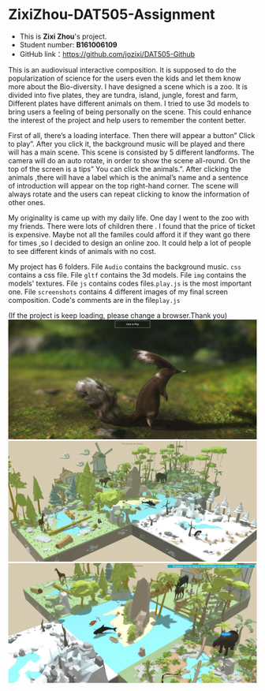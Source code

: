 # ZixiZhou-DAT505-Assignment
* This is **Zixi Zhou**'s project.
* Student number: **B161006109**
* GitHub link：https://github.com/jozixi/DAT505-Github

This is an audiovisual interactive composition. It is supposed to do the popularization of science for the users even the kids and let them know more about the Bio-diversity. I have designed a scene which is a zoo. It is divided into five plates, they are tundra, island, jungle, forest and farm, Different plates have different animals on them. I tried to use 3d models to bring users a feeling of being personally on the scene. This could enhance  the interest of the project and help users to remember the content better.

First of all, there’s a loading interface. Then there will appear a button” Click to play”. After you click it, the background music will be played and there will has a main scene. This scene is consisted by 5 different landforms. The camera will do an auto rotate, in order to show the scene all-round. On the top of the screen is a tips” You can click the animals.”. After clicking the animals ,there will have a label which is the animal’s name and a sentence of introduction  will appear on the top right-hand corner. The scene will always rotate and the users can repeat clicking to know the information of other ones.

My originality is came up with my daily life. One day I went to the zoo with my friends. There were lots of children there . I found that the price of ticket is expensive. Maybe not all the familes could afford it if they want go there for times ,so I decided to design an online zoo. It could help a lot of people to see different kinds of animals with no cost.

My project has 6 folders. File `Audio` contains the background music. `css` contains a css file. File `gltf` contains the 3d models. File `img` contains the models' textures. File `js` contains codes files.`play.js` is the most important one. File `screenshots` contains 4 different images of my final screen composition.
Code's comments are in the file`play.js`


(If the project is keep loading, please change a browser.Thank you)
![screenshot](https://github.com/jozixi/DAT505-Github/blob/master/FinalProject/OnlineZoo/screenshots/loading.JPG)
![screenshot](https://github.com/jozixi/DAT505-Github/blob/master/FinalProject/OnlineZoo/screenshots/main2.JPG)
![screenshot](https://github.com/jozixi/DAT505-Github/blob/master/FinalProject/OnlineZoo/screenshots/main3.JPG)
